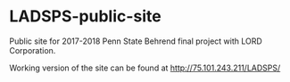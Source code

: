 # LADSPS-public-site
Public site for 2017-2018 Penn State Behrend final project with LORD Corporation. 

Working version of the site can be found at http://75.101.243.211/LADSPS/
